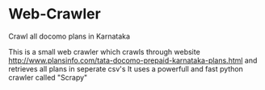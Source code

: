 # Web-Crawler
Crawl all docomo plans in Karnataka

This is a small web crawler which crawls through website http://www.plansinfo.com/tata-docomo-prepaid-karnataka-plans.html
and retrieves all plans in seperate csv's
It uses a powerfull and fast python crawler called "Scrapy"
